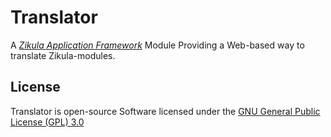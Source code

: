 # Translator

A *[Zikula Application Framework](http://www.zikula.org)* Module Providing a Web-based way to translate Zikula-modules.

## License

Translator is open-source Software licensed under the [GNU General Public License (GPL) 3.0](http://www.gnu.org/licenses/gpl-3.0)
